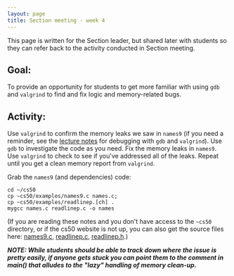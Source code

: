 ```yaml
---
layout: page
title: Section meeting - week 4
---
```


This page is written for the Section leader,
    but shared later with students so they can refer back to the activity conducted in Section meeting.

## Goal:
To provide an opportunity for students to get more familiar with using `gdb` and `valgrind` to find and fix logic and memory-related bugs.

## Activity:

Use `valgrind` to confirm the memory leaks we saw in `names9`
    (if you need a reminder, see the [lecture notes](../index.html) for debugging with `gdb` and `valgrind`).
Use `gdb` to investigate the code as you need.
Fix the memory leaks in `names9`.
Use `valgrind` to check to see if you've addressed all of the leaks.
Repeat until you get a clean memory report from `valgrind`.

Grab the `names9` (and dependencies) code:

```
cd ~/cs50
cp ~cs50/examples/names9.c names.c;
cp ~cs50/examples/readlinep.[ch] .
mygcc names.c readlinep.c -o names
```

(If you are reading these notes and you don't have access to the `~cs50` directory,
    or if the cs50 website is not up,
    you can also get the source files here:
    [names9.c](../neglected-names/names9.c),
    [readlinep.c](../neglected-names/readlinep.c),
    [readlinep.h](../neglected-names/readlinep.h).)

***NOTE: While students should be able to track down where the issue is pretty easily,
    if anyone gets stuck you can point them to the comment in main() that alludes to the "lazy" handling of memory clean-up.***
